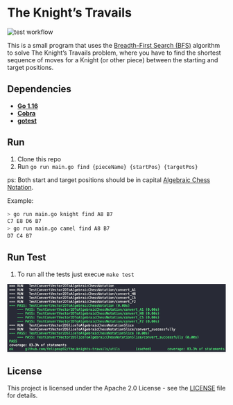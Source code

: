 # The Knight’s Travails

![test workflow](https://github.com/felipeap92/the-knights-travails/actions/workflows/test.yml/badge.svg)

This is a small program that uses the [Breadth-First Search (BFS)](https://en.wikipedia.org/wiki/Breadth-first_search) algorithm to solve The Knight’s Travails problem, where you have to find the shortest sequence of moves for a Knight (or other piece) between the starting and target positions. 

## Dependencies

- **[Go 1.16](https://golang.org/)**
- **[Cobra](https://github.com/spf13/cobra)**
- **[gotest](https://github.com/rakyll/gotest)**

## Run

1. Clone this repo
2. Run `go run main.go find {pieceName} {startPos} {targetPos}`

ps: Both start and target positions should be in capital [Algebraic Chess Notation](https://en.wikipedia.org/wiki/Algebraic_notation_(chess)).

Example:
```bash
> go run main.go knight find A8 B7
C7 E8 D6 B7
> go run main.go camel find A8 B7
D7 C4 B7
```

## Run Test

1. To run all the tests just execue `make test`

![make-test](./docs/make-test.png)

## License

This project is licensed under the Apache 2.0 License - see the [LICENSE](LICENSE) file for details.